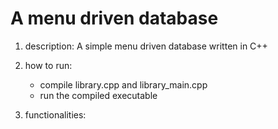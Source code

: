 # A menu driven database

1. description: A simple menu driven database written in C++

2. how to run:
    - compile library.cpp and library_main.cpp
    - run the compiled executable
    
3. functionalities:
